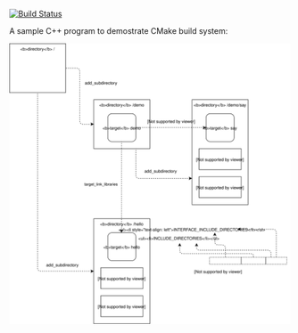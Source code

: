 [![Build Status](https://travis-ci.org/yinghau76/CMakeDemo.svg?branch=master)](https://travis-ci.org/yinghau76/CMakeDemo)

A sample C++ program to demostrate CMake build system:

![](data-model.svg)